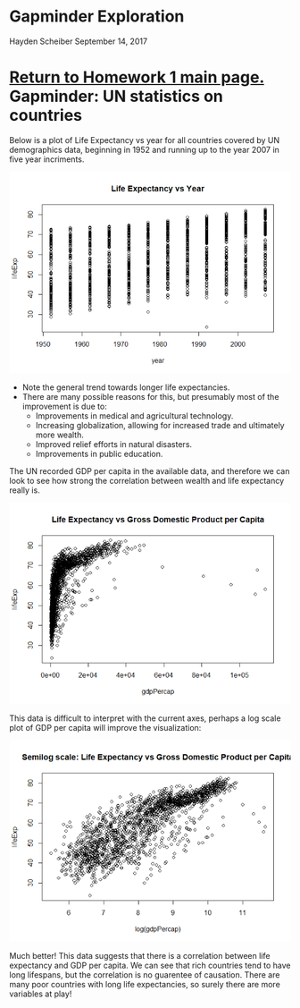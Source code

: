 Gapminder Exploration
================
Hayden Scheiber
September 14, 2017

[Return to Homework 1 main page.](https://github.com/HScheiber/STAT545-hw-Scheiber-Hayden/blob/master/hw01/README.md)
Gapminder: UN statistics on countries
=====================================

Below is a plot of Life Expectancy vs year for all countries covered by UN demographics data, beginning in 1952 and running up to the year 2007 in five year incriments.

![](hw01_gapminder_files/figure-markdown_github-ascii_identifiers/Plot_1-1.png)

-   Note the general trend towards longer life expectancies.
-   There are many possible reasons for this, but presumably most of the improvement is due to:
    -   Improvements in medical and agricultural technology.
    -   Increasing globalization, allowing for increased trade and ultimately more wealth.
    -   Improved relief efforts in natural disasters.
    -   Improvements in public education.

The UN recorded GDP per capita in the available data, and therefore we can look to see how strong the correlation between wealth and life expectancy really is.

![](hw01_gapminder_files/figure-markdown_github-ascii_identifiers/Plot_2-1.png)

This data is difficult to interpret with the current axes, perhaps a log scale plot of GDP per capita will improve the visualization:

![](hw01_gapminder_files/figure-markdown_github-ascii_identifiers/Plot_3-1.png)

Much better! This data suggests that there is a correlation between life expectancy and GDP per capita. We can see that rich countries tend to have long lifespans, but the correlation is no guarentee of causation. There are many poor countries with long life expectancies, so surely there are more variables at play!
